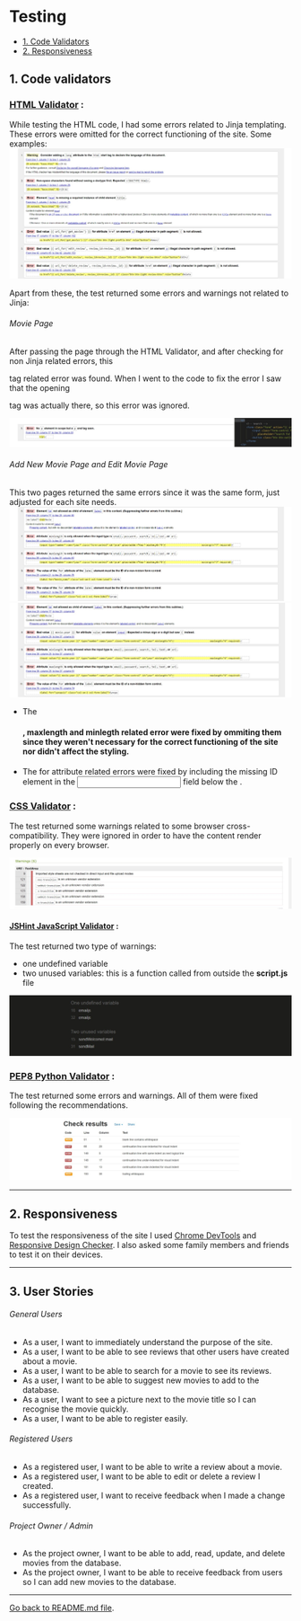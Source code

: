 # Testing

- <a href="#1">1. Code Validators</a>
- <a href="#2">2. Responsiveness</a>

<span id="#1"></span>
## 1. Code validators

### [HTML Validator](https://validator.w3.org/) : 
While testing the HTML code, I had some errors related to Jinja templating. These errors were omitted for the correct functioning of the site. Some examples:
![](readme-files/html-jinja.jpg)

Apart from these, the test returned some errors and warnings not related to Jinja: 

###### Movie Page
After passing the page through the HTML Validator, and after checking for non Jinja related errors, this <p> tag related error was found. 
When I went to the code to fix the error I saw that the opening <p> tag was actually there, so this error was ignored.

![](readme-files/html-movies.jpg)

###### Add New Movie Page and Edit Movie Page
This two pages returned the same errors since it was the same form, just adjusted for each site needs.
![](readme-files/html-addmovie.jpg)
![](readme-files/html-editmovie.jpg)

- The <h4>, maxlength and minlegth related error were fixed by ommiting them since they weren't necessary for the correct functioning of the site nor didn't affect the styling.
- The for attribute related errors were fixed by including the missing ID element in the <input> field below the <labels>.

### [CSS Validator](https://jigsaw.w3.org/css-validator/) : 

The test returned some warnings related to some browser cross-compatibility. They were ignored in order to have the content render properly on every browser.

![](readme-files/css-warning.jpg)

#### [JSHint JavaScript Validator](https://jshint.com/) :
The test returned two type of warnings:
- one undefined variable 
- two unused variables: this is a function called from outside the **script.js** file

![](readme-files/js-validator.jpg)

### [PEP8 Python Validator](http://pep8online.com/) : 
The test returned some errors and warnings. All of them were fixed following the recommendations.

![](readme-files/python-validator.jpg)

---

<span id="#2"></span>
## 2. Responsiveness
To test the responsiveness of the site I used [Chrome DevTools](https://developers.google.com/web/tools/chrome-devtools) and [Responsive Design Checker](https://www.responsivedesignchecker.com/).
I also asked some family members and friends to test it on their devices.

---

<span id="#3"></span>
## 3. User Stories


###### General Users
- As a user, I want to immediately understand the purpose of the site.
- As a user, I want to be able to see reviews that other users have created about a movie.
- As a user, I want to be able to search for a movie to see its reviews.
- As a user, I want to be able to suggest new movies to add to the database.
- As a user, I want to see a picture next to the movie title so I can recognise the movie quickly.
- As a user, I want to be able to register easily.

###### Registered Users
- As a registered user, I want to be able to write a review about a movie.
- As a registered user, I want to be able to edit or delete a review I created.
- As a registered user, I want to receive feedback when I made a change successfully.

###### Project Owner / Admin
- As the project owner, I want to be able to add, read, update, and delete movies from the database.
- As the project owner, I want to be able to receive feedback from users so I can add new movies to the database.




---

[Go back to README.md file](README.md).